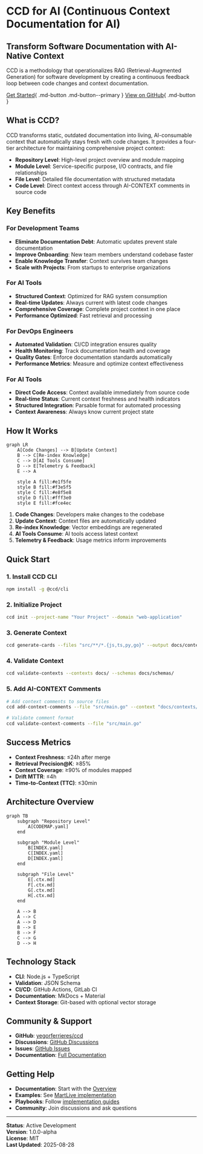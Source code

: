 # CCD for AI (Continuous Context Documentation for AI)

## Transform Software Documentation with AI-Native Context

CCD is a methodology that operationalizes RAG (Retrieval-Augmented Generation) for software development by creating a continuous feedback loop between code changes and context documentation.

[Get Started](../docs/01-overview.md){ .md-button .md-button--primary }
[View on GitHub](https://github.com/yegorferrieres/ccd-ai){ .md-button }

## What is CCD?

CCD transforms static, outdated documentation into living, AI-consumable context that automatically stays fresh with code changes. It provides a four-tier architecture for maintaining comprehensive project context:

- **Repository Level**: High-level project overview and module mapping
- **Module Level**: Service-specific purpose, I/O contracts, and file relationships  
- **File Level**: Detailed file documentation with structured metadata
- **Code Level**: Direct context access through AI-CONTEXT comments in source code

## Key Benefits

### For Development Teams
- **Eliminate Documentation Debt**: Automatic updates prevent stale documentation
- **Improve Onboarding**: New team members understand codebase faster
- **Enable Knowledge Transfer**: Context survives team changes
- **Scale with Projects**: From startups to enterprise organizations

### For AI Tools
- **Structured Context**: Optimized for RAG system consumption
- **Real-time Updates**: Always current with latest code changes
- **Comprehensive Coverage**: Complete project context in one place
- **Performance Optimized**: Fast retrieval and processing

### For DevOps Engineers
- **Automated Validation**: CI/CD integration ensures quality
- **Health Monitoring**: Track documentation health and coverage
- **Quality Gates**: Enforce documentation standards automatically
- **Performance Metrics**: Measure and optimize context effectiveness

### For AI Tools
- **Direct Code Access**: Context available immediately from source code
- **Real-time Status**: Current context freshness and health indicators
- **Structured Integration**: Parsable format for automated processing
- **Context Awareness**: Always know current project state

## How It Works

```mermaid
graph LR
    A[Code Changes] --> B[Update Context]
    B --> C[Re-index Knowledge]
    C --> D[AI Tools Consume]
    D --> E[Telemetry & Feedback]
    E --> A
    
    style A fill:#e1f5fe
    style B fill:#f3e5f5
    style C fill:#e8f5e8
    style D fill:#fff3e0
    style E fill:#fce4ec
```

1. **Code Changes**: Developers make changes to the codebase
2. **Update Context**: Context files are automatically updated
3. **Re-index Knowledge**: Vector embeddings are regenerated
4. **AI Tools Consume**: AI tools access latest context
5. **Telemetry & Feedback**: Usage metrics inform improvements

## Quick Start

### 1. Install CCD CLI
```bash
npm install -g @ccd/cli
```

### 2. Initialize Project
```bash
ccd init --project-name "Your Project" --domain "web-application"
```

### 3. Generate Context
```bash
ccd generate-cards --files "src/**/*.{js,ts,py,go}" --output docs/context-cards/
```

### 4. Validate Context
```bash
ccd validate-contexts --contexts docs/ --schemas docs/schemas/
```

### 5. Add AI-CONTEXT Comments
```bash
# Add context comments to source files
ccd add-context-comments --file "src/main.go" --context "docs/contexts/files/src/main.go.ctx.md"

# Validate comment format
ccd validate-context-comments --file "src/main.go"
```

## Success Metrics

- **Context Freshness**: ≤24h after merge
- **Retrieval Precision@K**: ≥85%
- **Context Coverage**: ≥90% of modules mapped
- **Drift MTTR**: ≤4h
- **Time-to-Context (TTC)**: ≤30min

## Architecture Overview

```mermaid
graph TB
    subgraph "Repository Level"
        A[CODEMAP.yaml]
    end
    
    subgraph "Module Level"
        B[INDEX.yaml]
        C[INDEX.yaml]
        D[INDEX.yaml]
    end
    
    subgraph "File Level"
        E[.ctx.md]
        F[.ctx.md]
        G[.ctx.md]
        H[.ctx.md]
    end
    
    A --> B
    A --> C
    A --> D
    B --> E
    B --> F
    C --> G
    D --> H
```

## Technology Stack

- **CLI**: Node.js + TypeScript
- **Validation**: JSON Schema
- **CI/CD**: GitHub Actions, GitLab CI
- **Documentation**: MkDocs + Material
- **Context Storage**: Git-based with optional vector storage

## Community & Support

- **GitHub**: [yegorferrieres/ccd](https://github.com/yegorferrieres/ccd-ai)
- **Discussions**: [GitHub Discussions](https://github.com/yegorferrieres/ccd-ai/discussions)
- **Issues**: [GitHub Issues](https://github.com/yegorferrieres/ccd-ai/issues)
- **Documentation**: [Full Documentation](../docs/README.md)

## Getting Help

- **Documentation**: Start with the [Overview](../docs/01-overview.md)
- **Examples**: See [MartLive implementation](../docs/examples/martlive/)
- **Playbooks**: Follow [implementation guides](../docs/playbooks/)
- **Community**: Join discussions and ask questions

---

**Status**: Active Development  
**Version**: 1.0.0-alpha  
**License**: MIT  
**Last Updated**: 2025-08-28
